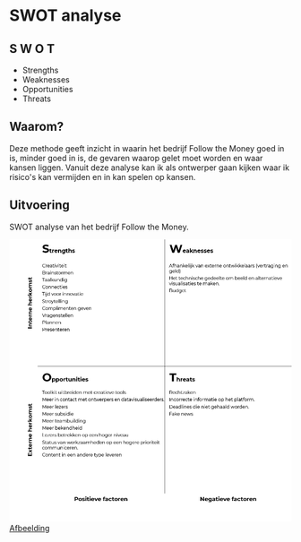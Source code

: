 # SWOT analyse

## S W O T
* Strengths
* Weaknesses
* Opportunities
* Threats


## Waarom?
Deze methode geeft inzicht in waarin het bedrijf Follow the Money goed in is, minder goed in is, de gevaren waarop gelet moet worden en waar kansen liggen. Vanuit deze analyse kan ik als ontwerper gaan kijken waar ik risico's kan vermijden en in kan spelen op kansen.


## Uitvoering


SWOT analyse van het bedrijf Follow the Money.

![SWOT analyse in uitvoering](content/swot.png)
<br>[Afbeelding](content/swot.png)


